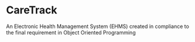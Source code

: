 # CareTrack
An Electronic Health Management System (EHMS) created in compliance to the final requirement in Object Oriented Programming
